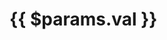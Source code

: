 # {{ $params.val }}

<script setup>
import { useData } from 'vitepress'
import { posts } from "@/collections"
const { params } = useData()
const filteredPosts = posts.filter(
  post => post.metadata.region === params.value.key
)
</script>

<PostList :posts="filteredPosts"/>
